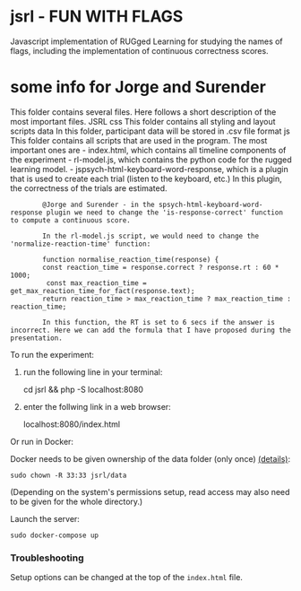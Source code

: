 # jsrl - FUN WITH FLAGS

Javascript implementation of RUGged Learning for studying the names of flags, including the implementation of continuous correctness scores.

# some info for Jorge and Surender

This folder contains several files. Here follows a short description of the most important files.
JSRL
    css
        This folder contains all styling and layout scripts
    data
        In this folder, participant data will be stored in .csv file format
    js 
        This folder contains all scripts that are used in the program. The most important ones are 
            - index.html, which contains all timeline components of the experiment
            - rl-model.js, which contains the python code for the rugged learning model.
            - jspsych-html-keyboard-word-response, which is a plugin that is used to create each trial (listen to the keyboard, etc.) In this plugin, the correctness of the trials are estimated. 
            
            @Jorge and Surender - in the spsych-html-keyboard-word-response plugin we need to change the 'is-response-correct' function to compute a continuous score. 
            
            In the rl-model.js script, we would need to change the 'normalize-reaction-time' function:

            function normalise_reaction_time(response) {
            const reaction_time = response.correct ? response.rt : 60 * 1000; 
             const max_reaction_time = get_max_reaction_time_for_fact(response.text);
            return reaction_time > max_reaction_time ? max_reaction_time : reaction_time;

            In this function, the RT is set to 6 secs if the answer is incorrect. Here we can add the formula that I have proposed during the presentation. 


To run the experiment:

1. run the following line in your terminal:

    cd jsrl && php -S localhost:8080

2. enter the follwing link in a web browser:
    
    localhost:8080/index.html



Or run in Docker:

Docker needs to be given ownership of the data folder (only once) [(details)](https://stackoverflow.com/questions/3740152/how-do-i-set-chmod-for-a-folder-and-all-of-its-subfolders-and-files):

    sudo chown -R 33:33 jsrl/data

(Depending on the system's permissions setup, read access may also need to be given for the whole directory.)

Launch the server:

    sudo docker-compose up

### Troubleshooting

Setup options can be changed at the top of the `index.html` file.




